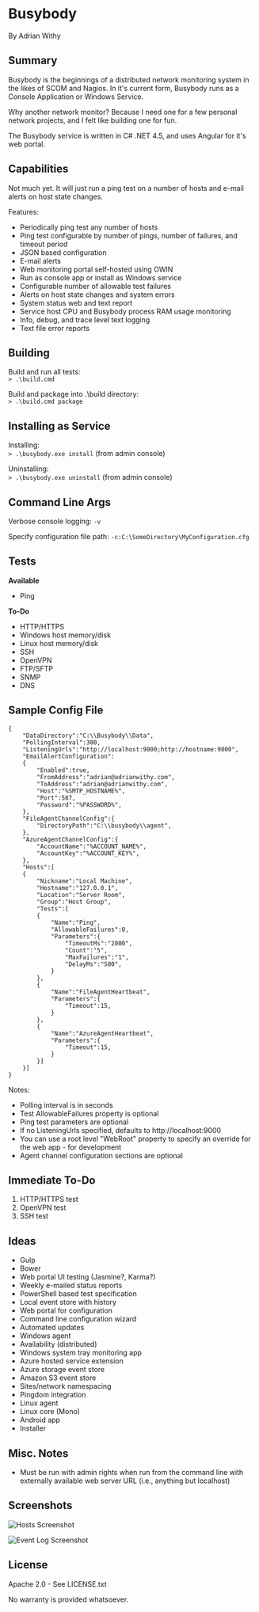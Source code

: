 # Busybody

By Adrian Withy  

## Summary ##

Busybody is the beginnings of a distributed network monitoring system in the likes of SCOM and Nagios.  In it's current form, Busybody runs as a Console Application or Windows Service.


Why another network monitor?  Because I need one for a few personal network projects, and I felt like building one for fun.

The Busybody service is written in C# .NET 4.5, and uses Angular for it's web portal.


## Capabilities ##

Not much yet.  It will just run a ping test on a number of hosts and e-mail alerts on host state changes.

Features:

- Periodically ping test any number of hosts
- Ping test configurable by number of pings, number of failures, and timeout period
- JSON based configuration
- E-mail alerts
- Web monitoring portal self-hosted using OWIN
- Run as console app or install as Windows service
- Configurable number of allowable test failures
- Alerts on host state changes and system errors
- System status web and text report
- Service host CPU and Busybody process RAM usage monitoring
- Info, debug, and trace level text logging
- Text file error reports


## Building ##

Build and run all tests:  
`> .\build.cmd`

Build and package into .\build directory:  
`> .\build.cmd package`


## Installing as Service ##

Installing:  
`> .\busybody.exe install`  (from admin console)

Uninstalling:  
`> .\busybody.exe uninstall`  (from admin console)


## Command Line Args ##

Verbose console logging: `-v`

Specify configuration file path: `-c:C:\SomeDirectory\MyConfiguration.cfg`


## Tests ##

**Available**

* Ping

**To-Do**

* HTTP/HTTPS
* Windows host memory/disk
* Linux host memory/disk
* SSH
* OpenVPN
* FTP/SFTP
* SNMP
* DNS


## Sample Config File ##

    {
		"DataDirectory":"C:\\Busybody\\Data",
		"PollingInterval":300,
		"ListeningUrls":"http://localhost:9000;http://hostname:9000",
		"EmailAlertConfiguration":
		{
			"Enabled":true,
			"FromAddress":"adrian@adrianwithy.com",
			"ToAddress":"adrian@adrianwithy.com",
			"Host":"%SMTP_HOSTNAME%",
			"Port":587,
			"Password":"%PASSWORD%",
		},
        "FileAgentChannelConfig":{
            "DirectoryPath":"C:\\busybody\\agent",
        },
        "AzureAgentChannelConfig":{
            "AccountName":"%ACCOUNT_NAME%",
            "AccountKey":"%ACCOUNT_KEY%",	
        },        
		"Hosts":[
		{
			"Nickname":"Local Machine",
			"Hostname":"127.0.0.1",
			"Location":"Server Room",
			"Group":"Host Group",
			"Tests":[
			{
				"Name":"Ping",
				"AllowableFailures":0,
				"Parameters":{
					"TimeoutMs":"2000",
					"Count":"5",
					"MaxFailures":"1",
					"DelayMs":"500",
				}
			},
            {
				"Name":"FileAgentHeartbeat", 
				"Parameters":{
					"Timeout":15,
				}
			},
            {
				"Name":"AzureAgentHeartbeat", 
				"Parameters":{
					"Timeout":15,
				}
			}]
		}]
	}



Notes: 

- Polling interval is in seconds
- Test AllowableFailures property is optional
- Ping test parameters are optional
- If no ListeningUrls specified, defaults to http://localhost:9000
- You can use a root level "WebRoot" property to specify an override for the web app - for development
- Agent channel configuration sections are optional

## Immediate To-Do ##

1. HTTP/HTTPS test
1. OpenVPN test
1. SSH test


## Ideas ##

- Gulp
- Bower
- Web portal UI testing (Jasmine?, Karma?)
- Weekly e-mailed status reports
- PowerShell based test specification
- Local event store with history
- Web portal for configuration
- Command line configuration wizard
- Automated updates
- Windows agent
- Availability (distributed)
- Windows system tray monitoring app
- Azure hosted service extension
- Azure storage event store
- Amazon S3 event store
- Sites/network namespacing
- Pingdom integration
- Linux agent
- Linux core (Mono)
- Android app
- Installer

## Misc. Notes ##

- Must be run with admin rights when run from the command line with externally available web server URL (i.e., anything but localhost)

## Screenshots ##

![Hosts Screenshot](https://github.com/awithy/Busybody/blob/master/screenshots/hosts.png)

![Event Log Screenshot](https://github.com/awithy/Busybody/blob/master/screenshots/eventLog.png)

## License ##

Apache 2.0 - See LICENSE.txt

No warranty is provided whatsoever.

